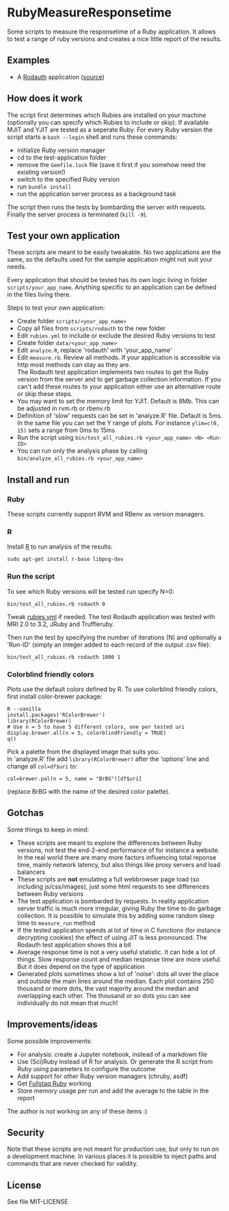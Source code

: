 # RubyMeasureResponsetime
Some scripts to measure the responsetime of a Ruby application.
It allows to test a range of ruby versions and creates a nice
little report of the results.

## Examples

- A [Rodauth](data/rodauth/README.md) application ([source](apps/rodauth))

## How does it work
The script first determines which Rubies are installed on your machine
(optionally you can specify which Rubies to include or skip).
If available MJIT and YJIT are tested as a seperate Ruby.
For every Ruby version the script starts a `bash --login` shell and runs
these commands:

- initialize Ruby version manager
- cd to the test-application folder
- remove the `Gemfile.lock` file (save it first if you somehow need the existing version!)
- switch to the specified Ruby version
- run `bundle install`
- run the application server process as a background task

The script then runs the tests by bombarding the server with requests.
Finally the server process is terminated (`kill -9`).

## Test your own application
These scripts are meant to be easily tweakable.
No two applications are the same, so the defaults used for the sample
application might not suit your needs.

Every application that should be tested has its own logic living
in folder `scripts/your_app_name`.
Anything specific to an application can be defined in the files
living there.

Steps to test your own application:

- Create folder `scripts/<your_app_name>`
- Copy all files from `scripts/rodauth` to the new folder
- Edit `rubies.yml` to include or exclude the desired Ruby versions to test
- Create folder `data/<your_app_name>`
- Edit `analyze.R`, replace 'rodauth' with 'your_app_name'
- Edit `measure.rb`. Review all methods. If your application
  is accessible via http most methods can stay as they are.  
  The Rodauth test application implements two routes
  to get the Ruby version from the server and to get garbage collection
  information. If you can't add these routes to your application either
  use an alternative route or skip these steps.
- You may want to set the memory limit for YJIT. Default is 8Mb.
  This can be adjusted in rvm.rb or rbenv.rb
- Definition of 'slow' requests can be set in 'analyze.R' file.
  Default is 5ms. In the same file you can set the Y range of
  plots. For instance `ylim=c(0, 15)` sets a range from 0ms to 15ms
- Run the script using `bin/test_all_rubies.rb <your_app_name> <N> <Run-ID>`
- You can run only the analysis phase by calling `bin/analyze_all_rubies.rb <your_app_name>`

## Install and run
### Ruby
These scripts currently support RVM and RBenv as version managers.

### R
Install [R](https://www.r-project.org/about.html) to run analysis of the results:

    sudo apt-get install r-base libpng-dev

### Run the script
To see which Ruby versions will be tested run specify N=0:

    bin/test_all_rubies.rb rodauth 0

Tweak [rubies.yml](/scripts/rodauth/rubies.yml) if needed.
The test Rodauth application was tested with MRI 2.0 to 3.2, JRuby and Truffleruby.

Then run the test by specifying the number of iterations (N) and optionally a
'Run-ID' (simply an integer added to each record of the output .csv file):

    bin/test_all_rubies.rb rodauth 1000 1

### Colorblind friendly colors
Plots use the default colors defined by R. To use colorblind friendly colors,
first install color-brewer package:

    R --vanilla
    install.packages('RColorBrewer')
    library(RColorBrewer)
    # Use n = 5 to have 5 different colors, one per tested uri
    display.brewer.all(n = 5, colorblindFriendly = TRUE)
    q()

Pick a palette from the displayed image that suits you.  
In 'analyze.R' file add `library(RColorBrewer)` after the 'options' line and
change all `col=df$uri` to:

    col=brewer.pal(n = 5, name = "BrBG")[df$uri]

(replace BrBG with the name of the desired color palette).
## Gotchas
Some things to keep in mind:

- These scripts are meant to explore the differences between Ruby versions,
  not test the end-2-end performance of for instance a website.
  In the real world there are many more factors influencing total reponse time,
  mainly network latency, but also things like proxy servers and load balancers
- These scripts are __not__ emulating a full webbrowser page load (so including
  js/css/images), just some html requests to see differences between Ruby versions
- The test application is bombarded by requests. In reality application server
  traffic is much more irregular, giving Ruby the time to do garbage collection.
  It is possible to simulate this by adding some random sleep time to
  `measure_run` method
- If the tested application spends al lot of time in C functions (for instance
  decrypting cookies) the effect of using JIT is less pronounced. The Rodauth
  test application shows this a bit
- Average response time is not a very useful statistic. It can hide a lot of things.
  Slow response count and median response time are more useful.
  But it does depend on the type of application
- Generated plots sometimes show a lot of 'noise': dots all over the place and
  outside the main lines around the median. Each plot contains 250 thousand or
  more dots, the vast majority around the median and overlapping each other.
  The thousand or so dots you can see individually do not mean that much!

## Improvements/ideas
Some possible improvements:

- For analysis: create a Jupyter notebook, instead of a markdown file
- Use (Sci)Ruby instead of R for analysis.
  Or generate the R script from Ruby using parameters to configure the outcome
- Add support for other Ruby version managers (chruby, asdf)
- Get [Fullstaq Ruby](https://fullstaqruby.org/) working
- Store memory usage per run and add the average to the table in the report

The author is _not_ working on any of these items :)

## Security
Note that these scripts are not meant for production use,
but only to run on a development machine.
In various places it is possible to inject paths and commands that
are never checked for validity.

## License
See file MIT-LICENSE
